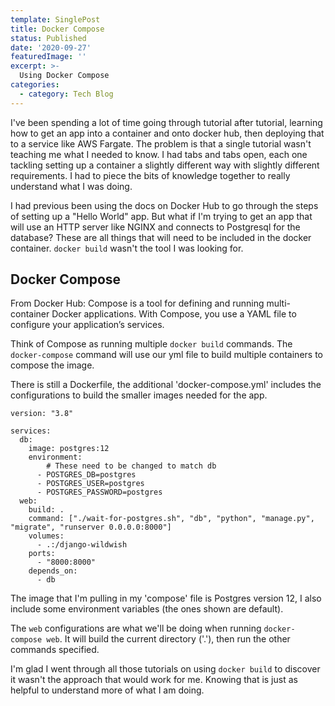 ```yaml
---
template: SinglePost
title: Docker Compose
status: Published
date: '2020-09-27'
featuredImage: ''
excerpt: >-
  Using Docker Compose
categories:
  - category: Tech Blog
---
```


I've been spending a lot of time going through tutorial after tutorial, learning how to get an app into a container and onto docker hub, then deploying that to a service like AWS Fargate. The problem is that a single tutorial wasn't teaching me what I needed to know. I had tabs and tabs open, each one tackling setting up a container a slightly different way with slightly different requirements. I had to piece the bits of knowledge together to really understand what I was doing.

I had previous been using the docs on Docker Hub to go through the steps of setting up a "Hello World" app. But what if I'm trying to get an app that will use an HTTP server like NGINX and connects to Postgresql for the database? These are all things that will need to be included in the docker container. `docker build` wasn't the tool I was looking for.

## Docker Compose

From Docker Hub: Compose is a tool for defining and running multi-container Docker applications. With Compose, you use a YAML file to configure your application’s services.

Think of Compose as running multiple `docker build` commands. The `docker-compose` command will use our yml file to build multiple containers to compose the image.

There is still a Dockerfile, the additional 'docker-compose.yml' includes the configurations to build the smaller images needed for the app. 

```
version: "3.8"
   
services:
  db:
    image: postgres:12
    environment:
        # These need to be changed to match db
      - POSTGRES_DB=postgres
      - POSTGRES_USER=postgres
      - POSTGRES_PASSWORD=postgres
  web:
    build: .
    command: ["./wait-for-postgres.sh", "db", "python", "manage.py", "migrate", "runserver 0.0.0.0:8000"]
    volumes:
      - .:/django-wildwish
    ports:
      - "8000:8000"
    depends_on:
      - db
```

The image that I'm pulling in my 'compose' file is Postgres version 12, I also include some environment variables (the ones shown are default).

The `web` configurations are what we'll be doing when running `docker-compose web`. It will build the current directory ('.'), then run the other commands specified.

I'm glad I went through all those tutorials on using `docker build` to discover it wasn't the approach that would work for me. Knowing that is just as helpful to understand more of what I am doing.
